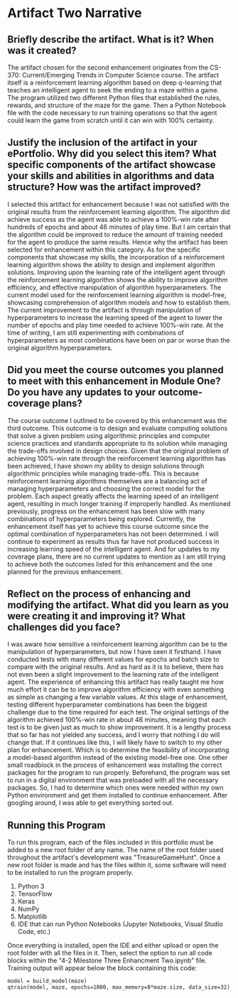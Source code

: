 # Artifact Two Narrative

## Briefly describe the artifact. What is it? When was it created?
The artifact chosen for the second enhancement originates from the CS-370: Current/Emerging Trends in Computer Science course. The artifact itself is a reinforcement learning algorithm based on deep q-learning that teaches an intelligent agent to seek the ending to a maze within a game. The program utilized two different Python files that established the rules, rewards, and structure of the maze for the game. Then a Python Notebook file with the code necessary to run training operations so that the agent could learn the game from scratch until it can win with 100% certainty. 
## Justify the inclusion of the artifact in your ePortfolio. Why did you select this item? What specific components of the artifact showcase your skills and abilities in algorithms and data structure? How was the artifact improved?
I selected this artifact for enhancement because I was not satisfied with the original results from the reinforcement learning algorithm. The algorithm did achieve success as the agent was able to achieve a 100%-win rate after hundreds of epochs and about 46 minutes of play time. But I am certain that the algorithm could be improved to reduce the amount of training needed for the agent to produce the same results. Hence why the artifact has been selected for enhancement within this category. As for the specific components that showcase my skills, the incorporation of a reinforcement learning algorithm shows the ability to design and implement algorithm solutions. Improving upon the learning rate of the intelligent agent through the reinforcement learning algorithm shows the ability to improve algorithm efficiency, and effective manipulation of algorithm hyperparameters. The current model used for the reinforcement learning algorithm is model-free, showcasing comprehension of algorithm models and how to establish them. The current improvement to the artifact is through manipulation of hyperparameters to increase the learning speed of the agent to lower the number of epochs and play time needed to achieve 100%-win rate. At the time of writing, I am still experimenting with combinations of hyperparameters as most combinations have been on par or worse than the original algorithm hyperparameters.
## Did you meet the course outcomes you planned to meet with this enhancement in Module One? Do you have any updates to your outcome-coverage plans?
The course outcome I outlined to be covered by this enhancement was the third outcome. This outcome is to design and evaluate computing solutions that solve a given problem using algorithmic principles and computer science practices and standards appropriate to its solution while managing the trade-offs involved in design choices. Given that the original problem of achieving 100%-win rate through the reinforcement learning algorithm has been achieved, I have shown my ability to design solutions through algorithmic principles while managing trade-offs. This is because reinforcement learning algorithms themselves are a balancing act of managing hyperparameters and choosing the correct model for the problem. Each aspect greatly affects the learning speed of an intelligent agent, resulting in much longer training if improperly handled. As mentioned previously, progress on the enhancement has been slow with many combinations of hyperparameters being explored. Currently, the enhancement itself has yet to achieve this course outcome since the optimal combination of hyperparameters has not been determined. I will continue to experiment as results thus far have not produced success in increasing learning speed of the intelligent agent. And for updates to my coverage plans, there are no current updates to mention as I am still trying to achieve both the outcomes listed for this enhancement and the one planned for the previous enhancement. 
## Reflect on the process of enhancing and modifying the artifact. What did you learn as you were creating it and improving it? What challenges did you face?
I was aware how sensitive a reinforcement learning algorithm can be to the manipulation of hyperparameters, but now I have seen it firsthand. I have conducted tests with many different values for epochs and batch size to compare with the original results. And as hard as it is to believe, there has not even been a slight improvement to the learning rate of the intelligent agent. The experience of enhancing this artifact has really taught me how much effort it can be to improve algorithm efficiency with even something as simple as changing a few variable values. At this stage of enhancement, testing different hyperparameter combinations has been the biggest challenge due to the time required for each test. The original settings of the algorithm achieved 100%-win rate in about 46 minutes, meaning that each test is to be given just as much to show improvement. It is a lengthy process that so far has not yielded any success, and I worry that nothing I do will change that. If it continues like this, I will likely have to switch to my other plan for enhancement. Which is to determine the feasibility of incorporating a model-based algorithm instead of the existing model-free one. One other small roadblock in the process of enhancement was installing the correct packages for the program to run properly. Beforehand, the program was set to run in a digital environment that was preloaded with all the necessary packages. So, I had to determine which ones were needed within my own Python environment and get them installed to continue enhancement. After googling around, I was able to get everything sorted out.
## Running this Program
To run this program, each of the files included in this portfolio must be added to a new root folder of any name. The name of the root folder used throughout the artifact's development was "TreasureGameHunt". Once a new root folder is made and has the files within it, some software will need to be installed to run the program properly.
1. Python 3
2. TensorFlow
3. Keras
4. NumPy
5. Matplotlib
6. IDE that can run Python Notebooks (Jupyter Notebooks, Visual Studio Code, etc.)

Once everything is installed, open the IDE and either upload or open the root folder with all the files in it. Then, select the option to run all code blocks within the "4-2 Milestone Three Enhancment Two.ipynb" file. Training output will appear below the block containing this code:
```
model = build_model(maze)
qtrain(model, maze, epochs=1000, max_memory=8*maze.size, data_size=32)
```
